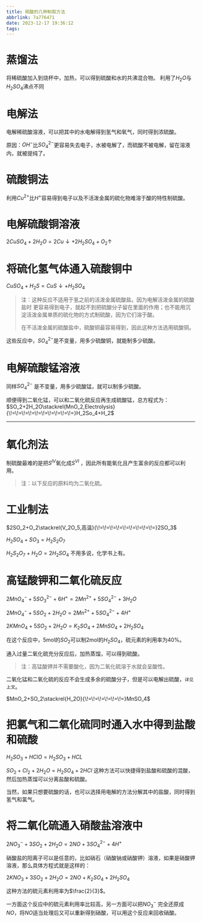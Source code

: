 ```yaml
---
title: 硫酸的几种制取方法
abbrlink: 7a776471
date: 2023-12-17 19:36:12
tags:
---
```


# 蒸馏法
将稀硫酸加入到烧杯中，加热，可以得到硫酸和水的共沸混合物。
利用了$H_2O$与$H_2SO_4$沸点不同
# 电解法
电解稀硫酸溶液，可以把其中的水电解得到氢气和氧气，同时得到浓硫酸。

原因：$OH^-$比$SO_4^{2-}$更容易失去电子，水被电解了，而硫酸不被电解，留在溶液内，就被提纯了。

# 硫酸铜法
利用$Cu^{2+}$比$H^+$容易得到电子以及不活泼金属的硫化物难溶于酸的特性制硫酸。

# 电解硫酸铜溶液
$2CuSO_4 +2H_2O=2Cu\downarrow+2H_2SO_4+O_2\uparrow$ 

# 将硫化氢气体通入硫酸铜中
$CuSO_4+H_2S=CuS\downarrow+H_2SO_4$
<blockquote>注：这种反应不适用于氢之前的活泼金属硫酸盐。因为电解活泼金属的硫酸盐时 
 更容易得到电子，就起不到把硫酸分子留在里面的作用；也不能用沉淀活泼金属单质的硫化物的方式制硫酸，因为它们溶于酸。

在不活泼金属的硫酸盐中，硫酸铜最容易得到，因此这种方法选用硫酸铜。</blockquote>
这些反应中，$SO^{2-}_4$是不变量，用多少硫酸铜，就能制多少硫酸。



# 电解硫酸锰溶液


同样$SO^{2-}_4$ 
 是不变量，用多少硫酸锰，就可以制多少硫酸。

顺便得到二氧化锰，可以和二氧化硫反应再生成硫酸锰，总方程式为：$SO_2+2H_2O\stackrel{MnO_2,Electrolysis}{\!=\!=\!=\!=\!=\!=\!=\!=\!=\!=}H_2So_4+H_2$

---

# 氧化剂法
制硫酸最难的是把$S^{IV}$氧化成$S^{VI}$ ，因此所有能氧化且产生富余的反应都可以利用。

<blockquote>注：以下反应的原料均为二氧化硫。</blockquote>

# 工业制法
$2SO_2+O_2\stackrel{V_2O_5,高温}{\!=\!=\!=\!=\!=\!=\!=\!=\!=}2SO_3$

$H_2SO_4+SO_3=H_2S_2O_7$

$H_2S_2O_7+H_2O=2H_2SO_4$
不用多说，化学书上有。

# 高锰酸钾和二氧化硫反应
$2MnO_4^-+5SO^{2-}_3+6H^+=2Mn^{2+}+5SO^{2-}_4+3H_2O$

$2MnO_4^-+5SO_2+2H_2O=2Mn^{2+}+5SO_4^{2-}+4H^+$

$2KMnO_4+5SO_2+2H_2O=K_2SO_4+2MnSO_4+2H_2SO_4$

在这个反应中，5mol的$SO_2$可以制2mol的$H_2SO_4$，硫元素的利用率为40\%。

通入过量二氧化硫充分反应后，加热蒸馏，可以得到硫酸。

<blockquote>注：高锰酸钾并不需要酸化，因为二氧化硫溶于水就会呈酸性。</blockquote>

二氧化锰和二氧化硫的反应不会生成多余的硫酸分子，但是可以电解出硫酸，<code>详见上文</code>。

$MnO_2+SO_2\stackrel{H_2O}{\!=\!=\!=\!=\!=\!=}MnSO_4$

# 把氯气和二氧化硫同时通入水中得到盐酸和硫酸
$H_2SO_3+HClO=H_2SO_3+HCL$

$SO_2+Cl_2+2H_2O=H_2SO_4+2HCl$
这种方法可以快捷得到盐酸和硫酸的混酸，然后加热蒸馏可以分离盐酸和硫酸。

当然，如果只想要硫酸的话，也可以选择用电解的方法分解其中的盐酸，同时得到氢气和氯气。

# 将二氧化硫通入硝酸盐溶液中
$2NO_3^-+3SO_2+2H_2O=2NO+3SO^{2-}_4+4H^+$

硝酸盐的阳离子可以是任意的，比如硝石（硝酸钠或硝酸钾）溶液，如果是硝酸钾溶液，那么具体方程式就是这样的：

$2KNO_3+3SO_2+2H_2O=2NO+K_2SO_4+2H_2SO_4$

这种方法的硫元素利用率为$\frac{2}{3}$。

一方面这个反应中的硫元素利用率比较高，另一方面可以把$NO^-_3$
完全还原成$NO$，将$NO$适当处理后又可以重新得到硝酸，可以用这个反应来回收硝酸。



